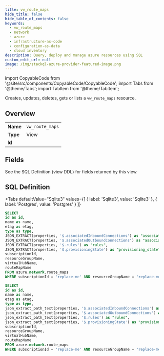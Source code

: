 ```yaml
--- 
title: vw_route_maps
hide_title: false
hide_table_of_contents: false
keywords:
  - vw_route_maps
  - network
  - azure
  - infrastructure-as-code
  - configuration-as-data
  - cloud inventory
description: Query, deploy and manage azure resources using SQL
custom_edit_url: null
image: /img/stackql-azure-provider-featured-image.png
---
```


import CopyableCode from '@site/src/components/CopyableCode/CopyableCode';
import Tabs from '@theme/Tabs';
import TabItem from '@theme/TabItem';

Creates, updates, deletes, gets or lists a <code>vw_route_maps</code> resource.

## Overview
<table><tbody>
<tr><td><b>Name</b></td><td><code>vw_route_maps</code></td></tr>
<tr><td><b>Type</b></td><td>View</td></tr>
<tr><td><b>Id</b></td><td><CopyableCode code="azure.network.vw_route_maps" /></td></tr>
</tbody></table>

## Fields

See the SQL Definition (view DDL) for fields returned by this view.

## SQL Definition

<Tabs
defaultValue="Sqlite3"
values={[
{ label: 'Sqlite3', value: 'Sqlite3' },
{ label: 'Postgres', value: 'Postgres' }
]}
>
<TabItem value="Sqlite3">

```sql
SELECT
id as id,
name as name,
etag as etag,
type as type,
JSON_EXTRACT(properties, '$.associatedInboundConnections') as "associated_inbound_connections",
JSON_EXTRACT(properties, '$.associatedOutboundConnections') as "associated_outbound_connections",
JSON_EXTRACT(properties, '$.rules') as "rules",
JSON_EXTRACT(properties, '$.provisioningState') as "provisioning_state",
subscriptionId,
resourceGroupName,
virtualHubName,
routeMapName
FROM azure.network.route_maps
WHERE subscriptionId = 'replace-me' AND resourceGroupName = 'replace-me' AND virtualHubName = 'replace-me';
```

</TabItem>
<TabItem value="Postgres">

```sql
SELECT
id as id,
name as name,
etag as etag,
type as type,
json_extract_path_text(properties, '$.associatedInboundConnections') as "associated_inbound_connections",
json_extract_path_text(properties, '$.associatedOutboundConnections') as "associated_outbound_connections",
json_extract_path_text(properties, '$.rules') as "rules",
json_extract_path_text(properties, '$.provisioningState') as "provisioning_state",
subscriptionId,
resourceGroupName,
virtualHubName,
routeMapName
FROM azure.network.route_maps
WHERE subscriptionId = 'replace-me' AND resourceGroupName = 'replace-me' AND virtualHubName = 'replace-me';
```

</TabItem>
</Tabs>
